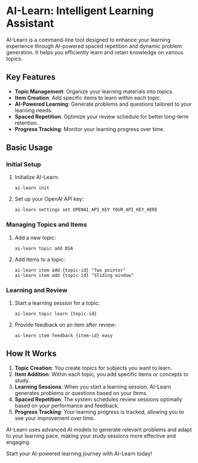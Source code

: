 # AI-Learn: Intelligent Learning Assistant

AI-Learn is a command-line tool designed to enhance your learning experience through AI-powered spaced repetition and dynamic problem generation. It helps you efficiently learn and retain knowledge on various topics.

## Key Features

- **Topic Management**: Organize your learning materials into topics.
- **Item Creation**: Add specific items to learn within each topic.
- **AI-Powered Learning**: Generate problems and questions tailored to your learning needs.
- **Spaced Repetition**: Optimize your review schedule for better long-term retention.
- **Progress Tracking**: Monitor your learning progress over time.

## Basic Usage

### Initial Setup

1. Initialize AI-Learn:
   ```
   ai-learn init
   ```

2. Set up your OpenAI API key:
   ```
   ai-learn settings set OPENAI_API_KEY YOUR_API_KEY_HERE
   ```

### Managing Topics and Items

1. Add a new topic:
   ```
   ai-learn topic add DSA
   ```

2. Add items to a topic:
   ```
   ai-learn item add {topic-id} "Two pointer"
   ai-learn item add {topic-id} "Sliding window"
   ```

### Learning and Review

1. Start a learning session for a topic:
   ```
   ai-learn topic learn {topic-id}
   ```

2. Provide feedback on an item after review:
   ```
   ai-learn item feedback {item-id} easy
   ```

## How It Works

1. **Topic Creation**: You create topics for subjects you want to learn.
2. **Item Addition**: Within each topic, you add specific items or concepts to study.
3. **Learning Sessions**: When you start a learning session, AI-Learn generates problems or questions based on your items.
4. **Spaced Repetition**: The system schedules review sessions optimally based on your performance and feedback.
5. **Progress Tracking**: Your learning progress is tracked, allowing you to see your improvement over time.

AI-Learn uses advanced AI models to generate relevant problems and adapt to your learning pace, making your study sessions more effective and engaging.

Start your AI-powered learning journey with AI-Learn today!

